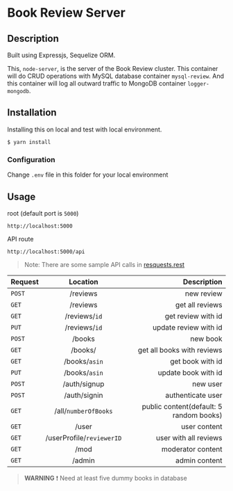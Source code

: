 # Book Review Server

## Description

Built using Expressjs, Sequelize ORM.

This, `node-server`, is the server of the Book Review cluster. This container
will do CRUD operations with MySQL database container `mysql-review`. And this
container will log all outward traffic to MongoDB container `logger-mongodb`.

## Installation

Installing this on local and test with local environment.

```shell
$ yarn install
```

### Configuration

Change `.env` file in this folder for your local environment

## Usage

root (default port is `5000`)

```
http://localhost:5000
```

API route

```
http://localhost:5000/api
```

> Note: There are some sample API calls in [resquests.rest](https://github.com/AnAsianGangster/node-server/blob/master/requests.rest)

| Request |         Location          |                             Description |
| ------- | :-----------------------: | --------------------------------------: |
| `POST`  |         /reviews          |                              new review |
| `GET`   |         /reviews          |                         get all reviews |
| `GET`   |       /reviews/`id`       |                      get review with id |
| `PUT`   |       /reviews/`id`       |                   update review with id |
| `POST`  |          /books           |                                new book |
| `GET`   |          /books/          |              get all books with reviews |
| `GET`   |       /books/`asin`       |                        get book with id |
| `PUT`   |       /books/`asin`       |                     update book with id |
| `POST`  |       /auth/signup        |                                new user |
| `POST`  |       /auth/signin        |                       authenticate user |
| `GET`   |   /all/`numberOfBooks`    | public content(default: 5 random books) |
| `GET`   |           /user           |                            user content |
| `GET`   | /userProfile/`reviewerID` |                   user with all reviews |
| `GET`   |           /mod            |                       moderator content |
| `GET`   |          /admin           |                           admin content |

> **WARNING** :exclamation: Need at least five dummy books in database
